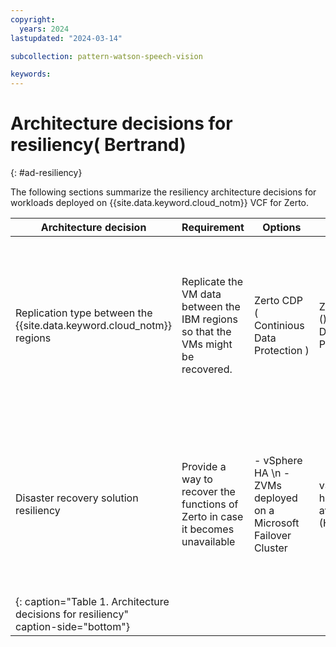 ```yaml
---
copyright:
  years: 2024
lastupdated: "2024-03-14"

subcollection: pattern-watson-speech-vision

keywords:
---
```

# Architecture decisions for resiliency( Bertrand)

{: #ad-resiliency}

The following sections summarize the resiliency architecture decisions for workloads deployed on {{site.data.keyword.cloud_notm}} VCF for Zerto.

| Architecture decision                                                               | Requirement                                                                       | Options                                                           | Decision                                  | Rationale                                                                                                                                                          |
| ----------------------------------------------------------------------------------- | --------------------------------------------------------------------------------- | ----------------------------------------------------------------- | ----------------------------------------- | ------------------------------------------------------------------------------------------------------------------------------------------------------------------ |
| Replication type between the {{site.data.keyword.cloud_notm}} regions               | Replicate the VM data between the IBM regions so that the VMs might be recovered. | Zerto CDP ( Continious Data Protection )                         | Zerto CDP  ()Continious Data Protection) | Recovery point objective (RPO) in seconds with crash-consistent application checkpoints enabling full application recovery with a minimal loss of data             |
| Disaster recovery solution resiliency                                               | Provide a way to recover the functions of Zerto in case it becomes unavailable    | - vSphere HA  \n -  ZVMs deployed on a Microsoft Failover Cluster | vSphere high availability (HA)            | Local native vSphere HA does not require any specific configuration. ZVMs sync, which allows for recovery of the protected VMs even if the protected site is lost. |
| {: caption="Table 1. Architecture decisions for resiliency" caption-side="bottom"} |                                                                                   |                                                                   |                                           |                                                                                                                                                                    |
